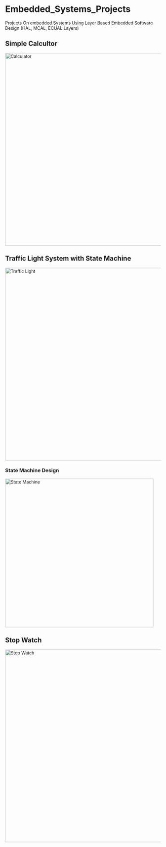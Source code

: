 # Embedded_Systems_Projects
Projects On embedded Systems Using Layer Based Embedded Software Design (HAL, MCAL, ECUAL Layers)

## Simple Calcultor

<img width="622" alt="Calculator" src="https://github.com/abdallahkhairy/Embedded_Systems_Projects/assets/36454981/19ed01aa-12cd-4c2d-8e2b-8846b7089b79">

## Traffic Light System with State Machine

<img width="622" alt="Traffic Light" src="https://github.com/abdallahkhairy/Embedded_Systems_Projects/assets/36454981/892abd9a-bd2a-48a0-b116-31ea4e39db21">

### State Machine Design
<img width="480" alt="State Machine" src="https://github.com/abdallahkhairy/Embedded_Systems_Projects/assets/36454981/33b9b212-58a2-4c32-aff4-387e5c5bf659">

## Stop Watch
<img width="622" alt="Stop Watch" src="https://github.com/abdallahkhairy/Embedded_Systems_Projects/assets/36454981/2913d86e-ed31-43d5-b685-7f4b0afb5f97">
